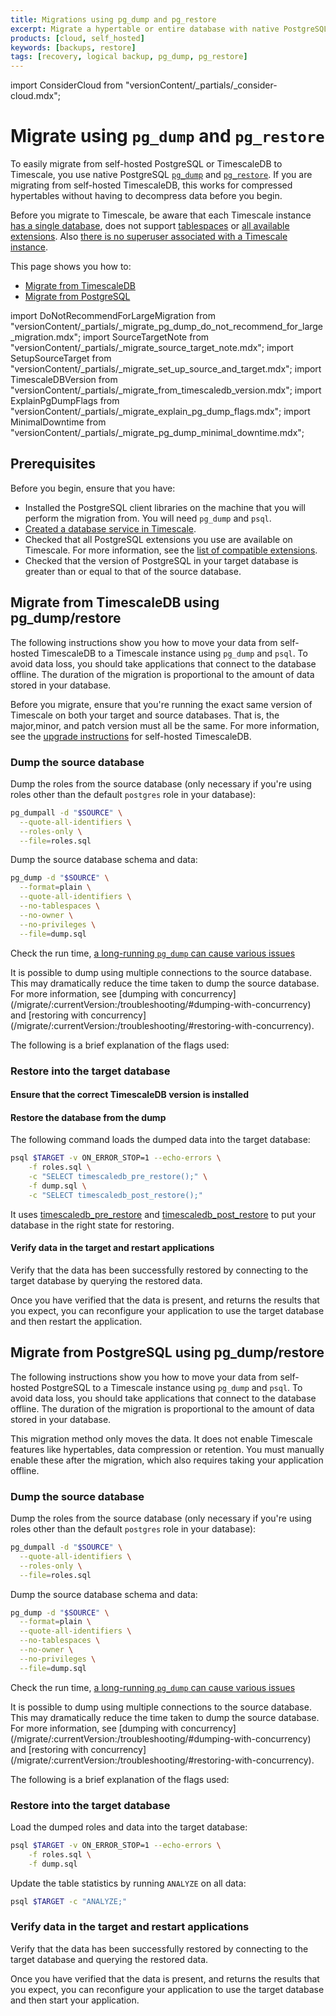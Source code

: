 ```yaml
---
title: Migrations using pg_dump and pg_restore
excerpt: Migrate a hypertable or entire database with native PostgreSQL commands
products: [cloud, self_hosted]
keywords: [backups, restore]
tags: [recovery, logical backup, pg_dump, pg_restore]
---
```


import ConsiderCloud from "versionContent/_partials/_consider-cloud.mdx";

# Migrate using `pg_dump` and `pg_restore`

To easily migrate from self-hosted PostgreSQL or TimescaleDB to Timescale, you use native PostgreSQL 
[`pg_dump`][pg_dump] and [`pg_restore`][pg_restore]. If you are migrating from self-hosted TimescaleDB, this works for 
compressed hypertables without having to decompress data before you begin.

Before you migrate to Timescale, be aware that each Timescale instance [has a single database], does
not support [tablespaces] or [all available extensions]. Also [there is no superuser associated with a Timescale
instance].

This page shows you how to:

- [Migrate from TimescaleDB](#migrate-from-timescaledb-using-pg_dumprestore)
- [Migrate from PostgreSQL](#migrate-from-postgresql-using-pg_dumprestore)

[//]: # (TODO: more caveats?)

import DoNotRecommendForLargeMigration from "versionContent/_partials/_migrate_pg_dump_do_not_recommend_for_large_migration.mdx";
import SourceTargetNote from "versionContent/_partials/_migrate_source_target_note.mdx";
import SetupSourceTarget from "versionContent/_partials/_migrate_set_up_source_and_target.mdx";
import TimescaleDBVersion from "versionContent/_partials/_migrate_from_timescaledb_version.mdx";
import ExplainPgDumpFlags from "versionContent/_partials/_migrate_explain_pg_dump_flags.mdx";
import MinimalDowntime from "versionContent/_partials/_migrate_pg_dump_minimal_downtime.mdx";

## Prerequisites

<MinimalDowntime />

Before you begin, ensure that you have:

- Installed the PostgreSQL client libraries on the machine that you will perform the migration from. You will need `pg_dump` and `psql`.
- [Created a database service in Timescale].
- Checked that all PostgreSQL extensions you use are available on Timescale. For more information, see the [list of compatible extensions].
- Checked that the version of PostgreSQL in your target database is greater than or equal to that of the source database.

## Migrate from TimescaleDB using pg_dump/restore

The following instructions show you how to move your data from self-hosted TimescaleDB to a Timescale instance using `pg_dump` and `psql`. To avoid data loss, you should take applications that connect to the database offline. The duration of the migration is proportional to the amount of data stored in your database.

<DoNotRecommendForLargeMigration />

<SourceTargetNote />

Before you migrate, ensure that you're running the exact same version of Timescale on both your target and source 
databases. That is, the major,minor, and patch version must all be the same. For more information, see the [upgrade 
instructions] for self-hosted TimescaleDB.

### Dump the source database

Dump the roles from the source database (only necessary if you're using roles
other than the default `postgres` role in your database):

```bash
pg_dumpall -d "$SOURCE" \
  --quote-all-identifiers \
  --roles-only \
  --file=roles.sql
```

<SetupSourceTarget />

Dump the source database schema and data:

```bash
pg_dump -d "$SOURCE" \
  --format=plain \
  --quote-all-identifiers \
  --no-tablespaces \
  --no-owner \
  --no-privileges \
  --file=dump.sql
```

Check the run time, [a long-running `pg_dump` can cause various issues](/migrate/:currentVersion:/troubleshooting/#dumping-and-locks)

<Highlight type="note">
It is possible to dump using multiple connections to the source database. This may dramatically reduce the time taken to dump the source database. For more information, see [dumping with concurrency](/migrate/:currentVersion:/troubleshooting/#dumping-with-concurrency) and [restoring with concurrency](/migrate/:currentVersion:/troubleshooting/#restoring-with-concurrency).
</Highlight>

The following is a brief explanation of the flags used:

<ExplainPgDumpFlags />

### Restore into the target database

#### Ensure that the correct TimescaleDB version is installed

<TimescaleDBVersion />

#### Restore the database from the dump

The following command loads the dumped data into the target database:

```bash
psql $TARGET -v ON_ERROR_STOP=1 --echo-errors \
    -f roles.sql \
    -c "SELECT timescaledb_pre_restore();" \
    -f dump.sql \
    -c "SELECT timescaledb_post_restore();"
```

It uses [timescaledb_pre_restore] and [timescaledb_post_restore] to put your database in the right state for restoring.

[timescaledb_pre_restore]: /api/:currentVersion:/administration/#timescaledb_post_restore
[timescaledb_post_restore]: /api/:currentVersion:/administration/#timescaledb_post_restore

#### Verify data in the target and restart applications

Verify that the data has been successfully restored by connecting to the target database by querying the restored data.

Once you have verified that the data is present, and returns the results that you expect, you can reconfigure your application to use the target database and then restart the application.

[//]: # (TODO: add something about which pg_dump mode to use &#40;plain / binary / custom&#41;)
[//]: # (TODO: add something about expected migration duration)

## Migrate from PostgreSQL using pg_dump/restore

The following instructions show you how to move your data from self-hosted PostgreSQL to a Timescale instance using `pg_dump` and `psql`. To avoid data loss, you should take applications that connect to the database  offline. The duration of the migration is proportional to the amount of data stored in your database.

This migration method only moves the data. It does not enable Timescale features like hypertables, data compression or retention. You must 
manually enable these after the migration, which also requires taking your application offline.

<DoNotRecommendForLargeMigration />

<SourceTargetNote />

### Dump the source database

Dump the roles from the source database (only necessary if you're using roles other than the default `postgres` role in your database):

```bash
pg_dumpall -d "$SOURCE" \
  --quote-all-identifiers \
  --roles-only \
  --file=roles.sql
```

<SetupSourceTarget />

Dump the source database schema and data:

```bash
pg_dump -d "$SOURCE" \
  --format=plain \
  --quote-all-identifiers \
  --no-tablespaces \
  --no-owner \
  --no-privileges \
  --file=dump.sql
```

Check the run time, [a long-running `pg_dump` can cause various issues](/migrate/:currentVersion:/troubleshooting/#dumping-and-locks)

<Highlight type="note">
It is possible to dump using multiple connections to the source database. This  may dramatically reduce the time taken to dump the source database. For more information, see [dumping with concurrency](/migrate/:currentVersion:/troubleshooting/#dumping-with-concurrency)
and [restoring with concurrency](/migrate/:currentVersion:/troubleshooting/#restoring-with-concurrency).
</Highlight>

The following is a brief explanation of the flags used:

<ExplainPgDumpFlags />

### Restore into the target database

Load the dumped roles and data into the target database:

```bash
psql $TARGET -v ON_ERROR_STOP=1 --echo-errors \
    -f roles.sql \
    -f dump.sql
```

Update the table statistics by running `ANALYZE` on all data:

```bash
psql $TARGET -c "ANALYZE;"
```

### Verify data in the target and restart applications

Verify that the data has been successfully restored by connecting to the target database and querying the restored data.

Once you have verified that the data is present, and returns the results that you expect, you can reconfigure your application to use the target database and then start your application. 

[//]: # (TODO: add something about which pg_dump mode to use &#40;plain / binary / custom&#41;)
[//]: # (TODO: add something about expected migration duration)

[has a single database]: /migrate/:currentVersion:/troubleshooting/#only-one-database-per-instance
[tablespaces]: /migrate/:currentVersion:/troubleshooting/#tablespaces
[all available extensions]: /migrate/:currentVersion:/troubleshooting/#extension-availability
[there is no superuser associated with a Timescale instance]: /migrate/:currentVersion:/troubleshooting/#superuser-privileges
[Created a database service in Timescale]: /use-timescale/:currentVersion:/services/create-a-service/
[list of compatible extensions]: /use-timescale/:currentVersion:/extensions/
[upgrade instructions]: /self-hosted/:currentVersion:/upgrades/about-upgrades/
[pg_dump]: https://www.postgresql.org/docs/current/app-pgdump.html
[pg_restore]: https://www.postgresql.org/docs/current/app-pgrestore.html
